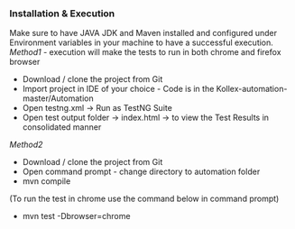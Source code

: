 ### Installation & Execution 
Make sure to have JAVA JDK and Maven installed and configured under Environment variables in your machine to have a successful execution.
*Method1* - execution will make the tests to run in both chrome and firefox browser
- Download / clone the project from Git 
- Import project in IDE of your choice - Code is in the Kollex-automation-master/Automation
- Open testng.xml -> Run as TestNG Suite 
- Open test output folder -> index.html -> to view the Test Results in consolidated manner

*Method2* 
- Download / clone the project from Git 
- Open command prompt - change directory to automation folder
- mvn compile 

(To run the test in chrome use the command below in command prompt)
- mvn test -Dbrowser=chrome
